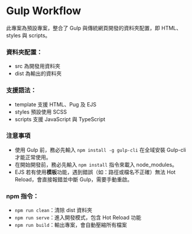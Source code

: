 # Gulp Workflow

此專案為預設專案，整合了 Gulp 與傳統網頁開發的資料夾配置，即 HTML、styles 與 scripts。

### 資料夾配置：
- src  為開發用資料夾
- dist 為輸出的資料夾

### 支援語法：
- template 支援 HTML、Pug 及 EJS
- styles 預設使用 SCSS
- scripts 支援 JavaScript 與 TypeScript

### 注意事項
- 使用 Gulp 前，務必先輸入 `npm install -g gulp-cli` 在全域安裝 Gulp-cli 才能正常使用。
- 在開始開發前，務必先輸入 `npm install` 指令來載入 node_modules。
- EJS 若有使用**模板**功能，遇到錯誤（如：路徑或檔名不正確）無法 Hot Reload，會直接報錯並中斷 Gulp，需要手動重啟。

### npm 指令：
- `npm run clean`：清除 dist 資料夾
- `npm run serve`：進入開發模式，包含 Hot Reload 功能
- `npm run build`：輸出專案，會自動壓縮所有檔案
